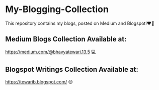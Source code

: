 # My-Blogging-Collection
This repository contains my blogs, posted on Medium and Blogspot!❤️🌟

## Medium Blogs Collection Available at:
https://medium.com/@bhavyatewari.13.5 💻

## Blogspot Writings Collection Available at:
https://tewarib.blogspot.com/ 😍
